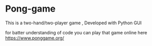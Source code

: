# Pong-game

This is a two-hand/two-player game , Developed with Python GUI 

for batter understanding of code you can play that game online here https://www.ponggame.org/




